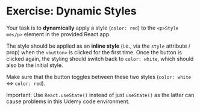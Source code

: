 # Exercise: Dynamic Styles

Your task is to **dynamically** apply a style (`color: red`) to the `<p>Style me</p>` element in the provided React app.

The style should be applied as an **inline style** (i.e., via the `style` attribute / prop) when the `<button>` is clicked for the first time. Once the button is clicked again, the styling should switch back to `color: white`, which should also be the initial style.

Make sure that the button toggles between these two styles (`color: white` <=> `color: red`).

Important: Use `React.useState()` instead of just `useState()` as the latter can cause problems in this Udemy code environment.
